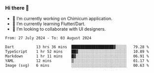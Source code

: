 ### Hi there 👋

<!--
**devcat37/devcat37** is a ✨ _special_ ✨ repository because its `README.md` (this file) appears on your GitHub profile.-->


- 🔭 I’m currently working on Chimicum application.
- 🌱 I’m currently learning Flutter/Dart.
- 👯 I’m looking to collaborate with UI designers.
<!-- - 🤔 I’m looking for help with ... -->

<!--START_SECTION:waka-->

```txt
From: 27 July 2024 - To: 03 August 2024

Dart          13 hrs 36 mins  ███████████████████▓░░░░░   79.28 %
TypeScript    1 hr 52 mins    ██▓░░░░░░░░░░░░░░░░░░░░░░   10.89 %
Markdown      1 hr 11 mins    █▓░░░░░░░░░░░░░░░░░░░░░░░   06.91 %
YAML          12 mins         ▒░░░░░░░░░░░░░░░░░░░░░░░░   01.17 %
Image (svg)   6 mins          ░░░░░░░░░░░░░░░░░░░░░░░░░   00.63 %
```

<!--END_SECTION:waka-->
